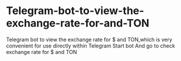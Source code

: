 # Telegram-bot-to-view-the-exchange-rate-for-and-TON
Telegram bot to view the exchange rate for $ and TON,which is very convenient for use directly within Telegram
Start bot
And go to check exchange rate for $ and TON
